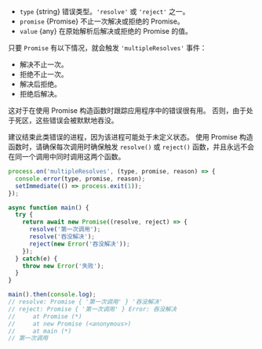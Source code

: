 <!-- YAML
added: v10.12.0
-->

* `type` {string} 错误类型。`'resolve'` 或 `'reject'` 之一。
* `promise` {Promise} 不止一次解决或拒绝的 Promise。
* `value` {any} 在原始解析后解决或拒绝的 Promise 的值。

只要 `Promise` 有以下情况，就会触发 `'multipleResolves'` 事件：

* 解决不止一次。
* 拒绝不止一次。
* 解决后拒绝。
* 拒绝后解决。

这对于在使用 Promise 构造函数时跟踪应用程序中的错误很有用。
否则，由于处于死区，这些错误会被默默地吞没。

建议结束此类错误的进程，因为该进程可能处于未定义状态。
使用 Promise 构造函数时，请确保每次调用时确保触发 `resolve()` 或 `reject()` 函数，并且永远不会在同一个调用中同时调用这两个函数。

```js
process.on('multipleResolves', (type, promise, reason) => {
  console.error(type, promise, reason);
  setImmediate(() => process.exit(1));
});

async function main() {
  try {
    return await new Promise((resolve, reject) => {
      resolve('第一次调用');
      resolve('吞没解决');
      reject(new Error('吞没解决'));
    });
  } catch(e) {
    throw new Error('失败');
  }
}

main().then(console.log);
// resolve: Promise { '第一次调用' } '吞没解决'
// reject: Promise { '第一次调用' } Error: 吞没解决
//     at Promise (*)
//     at new Promise (<anonymous>)
//     at main (*)
// 第一次调用
```

